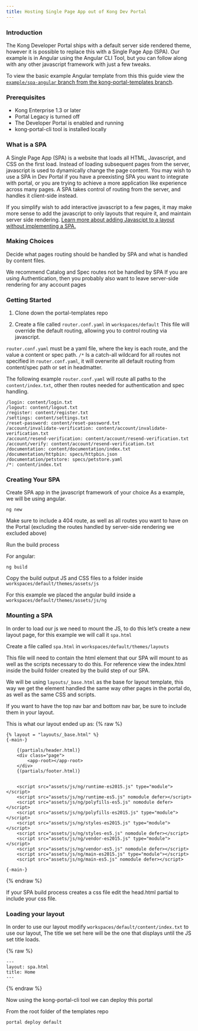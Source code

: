 ```yaml
---
title: Hosting Single Page App out of Kong Dev Portal
---
```


### Introduction

The Kong Developer Portal ships with a default server side rendered theme, however it is possible to replace this with a Single Page App (SPA). Our example is in Angular using the Angular CLI Tool, but you can follow along with any other javascript framework with just a few tweaks.

To view the basic example Angular template from this this guide view the [`example/spa-angular` branch from the kong-portal-templates branch](https://github.com/Kong/kong-portal-templates/tree/example/spa-angular).

### Prerequisites

* Kong Enterprise 1.3 or later
* Portal Legacy is turned off
* The Developer Portal is enabled and running
* kong-portal-cli tool is installed locally

### What is a SPA

A Single Page App (SPA) is a website that loads all HTML, Javascript, and CSS on the first load. Instead of loading subsequent pages from the server, javascript is used to dynamically change the page content. You may wish to use a SPA in Dev Portal if you have a preexisting SPA you want to integrate with portal, or you are trying to achieve a more application like experience across many pages. A SPA takes control of routing from the server, and handles it client-side instead.

If you simplify wish to add interactive javascript to a few pages, it may make more sense to add the javascript to only layouts that require it, and maintain server side rendering. [Learn more about adding Javascipt to a layout without implementing a SPA.](/enterprise/{{page.kong_version}}/developer-portal/theme-customization/adding-javascript-assets)

### Making Choices

Decide what pages routing should be handled by SPA and what is handled by content files.

We recommend Catalog and Spec routes not be handled by SPA
If you are using Authentication, then you probably also want to leave server-side rendering for any account pages

### Getting Started
1. Clone down the portal-templates repo

2. Create a file called `router.conf.yaml` in `workspaces/default` This file will override the default routing, allowing you to control routing via javascript.

`router.conf.yaml` must be a yaml file, where the key is each route, and the value a content or spec path. `/*` Is a catch-all wildcard for all routes not specified in `router.conf.yaml`, it will overwrite all default routing from content/spec path or set in headmatter.

The following example `router.conf.yaml` will route all paths to the `content/index.txt`, other then routes needed for authentication and spec handling.

```
/login: content/login.txt
/logout: content/logout.txt
/register: content/register.txt
/settings: content/settings.txt
/reset-password: content/reset-password.txt
/account/invalidate-verification: content/account/invalidate-verification.txt
/account/resend-verification: content/account/resend-verification.txt
/account/verify: content/account/resend-verification.txt
/documentation: content/documentation/index.txt
/documentation/httpbin: specs/httpbin.json
/documentation/petstore: specs/petstore.yaml
/*: content/index.txt

```

### Creating Your SPA

Create SPA app in the javascript framework of your choice
As a example, we will be using angular.
```
ng new
```

Make sure to include a 404 route, as well as all routes you want to have on the Portal (excluding the routes handled by server-side rendering we excluded above)

Run the build process

For angular:
```
ng build
```

Copy the build output JS and CSS files to a folder inside `workspaces/default/themes/assets/js`

For this example we placed the angular build inside a `workspaces/default/themes/assets/js/ng`

### Mounting a SPA

In order to load our js we need to mount the JS, to do this let’s create a new layout page, for this example we will call it `spa.html`

Create a file called `spa.html` in `workspaces/default/themes/layouts`

This file will need to contain the html element that our SPA will mount to as well as the scripts necessary to do this.
For reference view the index.html inside the build folder created by the build step of our SPA.

We will be using `layouts/_base.html` as the base for layout template, this way we get the <head> element handled the same way other pages in the portal do, as well as the same CSS and scripts.

If you want to have the top nav bar and bottom nav bar, be sure to include them in your layout.

This is what our layout ended up as:
{% raw %}
```
{% layout = "layouts/_base.html" %}
{-main-}

    {(partials/header.html)}
    <div class="page">
        <app-root></app-root>
    </div>
    {(partials/footer.html)}


    <script src="assets/js/ng/runtime-es2015.js" type="module"></script>
    <script src="assets/js/ng/runtime-es5.js" nomodule defer></script>
    <script src="assets/js/ng/polyfills-es5.js" nomodule defer></script>
    <script src="assets/js/ng/polyfills-es2015.js" type="module"></script>
    <script src="assets/js/ng/styles-es2015.js" type="module"></script>
    <script src="assets/js/ng/styles-es5.js" nomodule defer></script>
    <script src="assets/js/ng/vendor-es2015.js" type="module"></script>
    <script src="assets/js/ng/vendor-es5.js" nomodule defer></script>
    <script src="assets/js/ng/main-es2015.js" type="module"></script>
    <script src="assets/js/ng/main-es5.js" nomodule defer></script>

{-main-}
```
{% endraw %}

If your SPA build process creates a css file edit the head.html partial to include your css file.

### Loading your layout

In order to use our layout modify `workspaces/default/content/index.txt` to use our layout,
The title we set here will be the one that displays until the JS set title loads.

{% raw %}
```
---
layout: spa.html
title: Home
---
```
{% endraw %}


Now using the kong-portal-cli tool we can deploy this portal

From the root folder of the templates repo
```
portal deploy default
```



